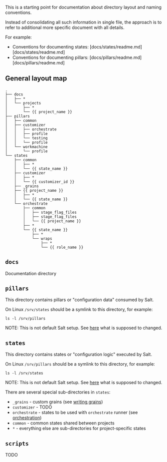 
This is a starting point for documentation about directory layout and
naming conventions.

Instead of consolidating all such information in single file, the approach
is to refer to additional more specific document with all details.

For example:
* Conventions for documenting states: [docs/states/readme.md][docs/states/readme.md]
* Conventions for documenting pillars: [docs/pillars/readme.md][docs/pillars/readme.md]

## General layout map ##

```
.
├── docs
│   ├── *
│   └── projects
│       ├── *
│       └── {{ project_name }}
├── pillars
│   ├── common
│   ├── customizer
│   │   ├── orchestrate
│   │   ├── profile
│   │   └── testing
│   │   └── profile
│   └── workmachine
│       └── profile
└── states
    ├── common
    │   ├── *
    │   └── {{ state_name }}
    ├── customizer
    │   ├── *
    │   └── {{ customizer_id }}
    ├── _grains
    ├── {{ project_name }}
    │   ├── *
    │   └── {{ state_name }}
    └── orchestrate
        ├── common
        │   ├── stage_flag_files
        │   ├── stage_flag_files
        │   └── {{ project_name }}
        ├── *
        └── {{ state_name }}
            ├── *
            └── wraps
                ├── *
                └── {{ role_name }}

```

## `docs`

Documentation directory

## `pillars`

This directory contains pillars or "configuration data" consumed by Salt.

On Linux `/srv/states` should be a symlink to this directory, for example:
```
ls -l /srv/pillars
```
NOTE: This is not default Salt setup.
See [here](inital_salt_setup.md) what is supposed to changed.

## `states`

This directory contains states or "configuration logic" executed by Salt.

On Linux `/srv/pillars` should be a symlink to this directory, for example:
```
ls -l /srv/states
```
NOTE: This is not default Salt setup.
See [here](inital_salt_setup.md) what is supposed to changed.

There are several special sub-directories in `states`:
* `_grains` - custom grains (see [writing grains](http://docs.saltstack.com/en/latest/topics/targeting/grains.html#writing-grains))
* `customizer` - TODO
* `orchestrate` - states to be used with `orchestrate` runner (see [orchestration](orchestration.md))
* `common` - common states shared between projects
* `*` - everything else are sub-directories for project-specific states

## `scripts`

TODO

